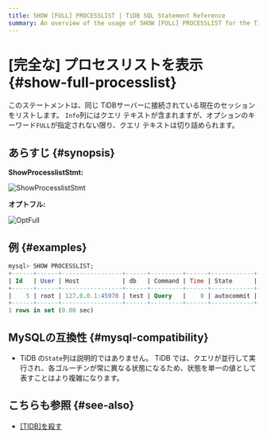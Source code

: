 ```yaml
---
title: SHOW [FULL] PROCESSLIST | TiDB SQL Statement Reference
summary: An overview of the usage of SHOW [FULL] PROCESSLIST for the TiDB database.
---
```


# [完全な] プロセスリストを表示 {#show-full-processlist}

このステートメントは、同じ TiDBサーバーに接続されている現在のセッションをリストします。 `Info`列にはクエリ テキストが含まれますが、オプションのキーワード`FULL`が指定されない限り、クエリ テキストは切り詰められます。

## あらすじ {#synopsis}

**ShowProcesslistStmt:**

![ShowProcesslistStmt](https://download.pingcap.com/images/docs/sqlgram/ShowProcesslistStmt.png)

**オプトフル:**

![OptFull](https://download.pingcap.com/images/docs/sqlgram/OptFull.png)

## 例 {#examples}

```sql
mysql> SHOW PROCESSLIST;
+------+------+-----------------+------+---------+------+------------+------------------+
| Id   | User | Host            | db   | Command | Time | State      | Info             |
+------+------+-----------------+------+---------+------+------------+------------------+
|    5 | root | 127.0.0.1:45970 | test | Query   |    0 | autocommit | SHOW PROCESSLIST |
+------+------+-----------------+------+---------+------+------------+------------------+
1 rows in set (0.00 sec)
```

## MySQLの互換性 {#mysql-compatibility}

-   TiDB の`State`列は説明的ではありません。 TiDB では、クエリが並行して実行され、各ゴルーチンが常に異なる状態になるため、状態を単一の値として表すことはより複雑になります。

## こちらも参照 {#see-also}

-   [[TIDB]を殺す](/sql-statements/sql-statement-kill.md)
